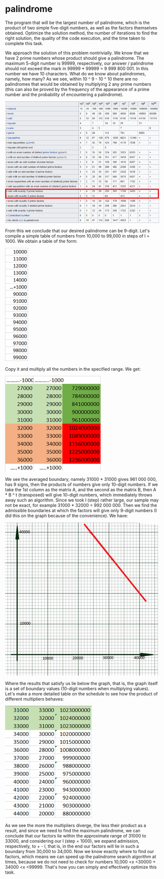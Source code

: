 # palindrome
The program that will be the largest number of palindrome, which is the product of two simple five-digit numbers, as well as the factors themselves obtained. Optimize the solution method, the number of iterations to find the right solution, the quality of the code execution, and the time taken to complete this task.

We approach the solution of this problem nontrivially. We know that we have 2 prime numbers whose product should give a palindrome. The maximum 5-digit number is 99999, respectively, our answer / palindrome should not exceed the mark in 99999 * 99999 = 9 999 800 001. In this number we have 10 characters.
What do we know about palindromes, namely, how many? As we see, within 10 ^ 9 - 10 ^ 10 there are no palindromes that would be obtained by multiplying 2 any prime numbers (this can also be proved by the frequency of the appearance of a prime number and the probability of encountering a palindrome).

![Иллюстрация к проекту](https://github.com/YellowCloudlet/palindrome/raw/master/photoes/polinom_kol-vo.png)

From this we conclude that our desired palindrome can be 9-digit. Let's compile a simple table of numbers from 10,000 to 99,000 in steps of l = 1000. We obtain a table of the form:

![Иллюстрация к проекту](https://github.com/YellowCloudlet/palindrome/raw/master/photoes/polinom_1.png)

Copy it and multiply all the numbers in the specified range. We get:

![Иллюстрация к проекту](https://github.com/YellowCloudlet/palindrome/raw/master/photoes/image.png)

We see the averaged boundary, namely 31000 * 31000 gives 961 000 000, has 9 signs, then the products of numbers give only 10-digit numbers.
If we take the 1st column as the matrix A, and the second as the matrix B, then A * B ^ t (transposed) will give 10-digit numbers, which immediately throws away such an algorithm.
Since we took l (step) rather large, our sample may not be exact, for example 31000 * 32000 = 992 000 000. Then we find the admissible boundaries at which the factors will give only 9-digit numbers (I did this on the graph because of the convenience). We have:

![Иллюстрация к проекту](https://github.com/YellowCloudlet/palindrome/raw/master/photoes/график.png)

Where the results that satisfy us lie below the graph, that is, the graph itself is a set of boundary values (10-digit numbers when multiplying values). Let's make a more detailed table on the schedule to see how the product of different multipliers behaves:

![Иллюстрация к проекту](https://github.com/YellowCloudlet/palindrome/raw/master/photoes/last.png)

As we see the more the multipliers diverge, the less their product as a result, and since we need to find the maximum palindrome, we can conclude that our factors lie within the approximate range of 31000 to 33000, and considering our l (step = 1000), we expand admission, respectively, to + - l, that is, in the end our factors will lie in such a boundary from 30,000 to 34,000.
Now we know exactly where to find our factors, which means we can speed up the palindrome search algorithm at times, because we do not need to check for numbers 10,000 <x <30000 + 34000 <x <99999. That's how you can simply and effectively optimize this task.



